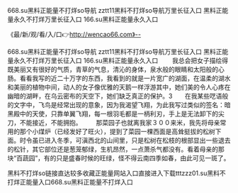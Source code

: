 668.su黑料正能量不打烊so导航
zztt11黑料不打烊so导航万里长征入口
黑料正能量永久不打烊万里长征入口
166.su黑料正能量永久入口


《最/新/观/看/入/口👉http://wencao66.com》--

668.su黑料正能量不打烊so导航
zztt11黑料不打烊so导航万里长征入口
黑料正能量永久不打烊万里长征入口
166.su黑料正能量永久入口
　　我总会把女子描绘得既美丽又有很好的气质，青草的气息，清沁的身体，泉水般的眼睛和太阳般的心肠。看看我写的近二十万字的东西，我看到的就是一片宽广的湖面，在温柔的湖水和美丽的植物中间，动人的女子像优雅的天鹅一样浮游其中，她们美的令人心疼在幽暗的湖畔，在乌云密布的天空下，她们缺乏真正的保护。3　　在我某些呓语般的文字中，飞鸟是经常出现的意象，因为我渴望飞翔，为此我写过类似的签名：暗黑殿中的天使，只靠单翼飞翔，每一根羽毛都是一柄利刃，手上是无法卸下的尖刀，不能接近，不能拥抱。
　　那菜园子也就离我家３００来米，我先将母亲常用的那个小煤炉（已经发好了旺火），提到了菜园一棵西面是高耸挺拔的松树下面。时令虽已进入冬季，可滇西北的山间里，只是松树在松枝的根部显出一些退去的松针，其它部位还是葱笼郁绿，生机昂然，一点萧杀气都没有。看着母亲的那块“百蔬园”，有的只是盛春时候的旺绿，怪不得云南四季如春，由此可见一斑了。





黑料不打烊so链接直达较多收藏正能量网站入口直接进入下载tttzzz01.su黑料不打烊正能量入口668.su黑料正能量不打烊入口
